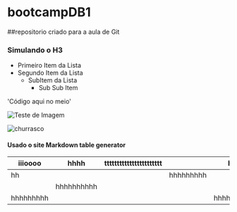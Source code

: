 # bootcampDB1

##repositorio criado para a aula de Git

### Simulando o H3

- Primeiro Item da Lista
- Segundo Item da Lista
  - SubItem da Lista  
    - Sub Sub Item

'Código aqui no meio'

![Teste de Imagem](https://i.ytimg.com/v1/3w-hECDDHPU/maxresdefault.jpg)

![churrasco](https://github.com/zottis/bootcampDB1/assets/6190152/74c874cd-1e9a-4901-ab39-1c22359feca4)

#### Usado o site Markdown table generator

| iiioooo   | hhhh       | ttttttttttttttttttttttt |           | hhh        |
|-----------|------------|-------------------------|-----------|------------|
| hh        |            |                         | hhhhhhhhh |            |
|           | hhhhhhhhhh |                         |           |            |
| hhhhhhhhh |            |                         |           | hhhhhhhhhh |

